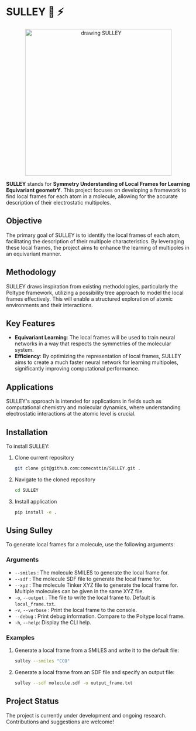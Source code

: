 # SULLEY 🚪 ⚡
<p align='center'>
  <img src="https://github.com/user-attachments/assets/d2298efa-b9c7-43e1-b3c3-857f15c4cd98" alt="drawing SULLEY" width="400"/>
</p>



**SULLEY** stands for **Symmetry Understanding of Local Frames for Learning Equivariant geometrY**. This project focuses on developing a framework to find local frames for each atom in a molecule, allowing for the accurate description of their electrostatic multipoles.

## Objective

The primary goal of SULLEY is to identify the local frames of each atom, facilitating the description of their multipole characteristics. By leveraging these local frames, the project aims to enhance the learning of multipoles in an equivariant manner.

## Methodology

SULLEY draws inspiration from existing methodologies, particularly the Poltype framework, utilizing a possibility tree approach to model the local frames effectively. This will enable a structured exploration of atomic environments and their interactions.

## Key Features

- **Equivariant Learning**: The local frames will be used to train neural networks in a way that respects the symmetries of the molecular system.
- **Efficiency**: By optimizing the representation of local frames, SULLEY aims to create a much faster neural network for learning multipoles, significantly improving computational performance.

## Applications

SULLEY's approach is intended for applications in fields such as computational chemistry and molecular dynamics, where understanding electrostatic interactions at the atomic level is crucial.

## Installation

To install SULLEY:

1. Clone current repository

   ```bash
   git clone git@github.com:comecattin/SULLEY.git .
   ```

2. Navigate to the cloned repository

   ```bash
   cd SULLEY
   ```

3. Install application

   ```bash
   pip install -e .
   ```

## Using Sulley

To generate local frames for a molecule, use the following arguments:

### Arguments

- `--smiles` : The molecule SMILES to generate the local frame for.
- `--sdf` : The molecule SDF file to generate the local frame for.
- `--xyz` : The molecule Tinker XYZ file to generate the local frame for. Multiple molecules can be given in the same XYZ file.
- `-o`, `--output` : The file to write the local frame to. Default is `local_frame.txt`.
- `-v`, `--verbose` : Print the local frame to the console.
- `--debug` : Print debug information. Compare to the Poltype local frame.
- `-h`, `--help`: Display the CLI help.

### Examples

1. Generate a local frame from a SMILES and write it to the default file:

    ```bash
    sulley --smiles "CCO"
    ```

2. Generate a local frame from an SDF file and specify an output file:

    ```bash
    sulley --sdf molecule.sdf -o output_frame.txt
    ```

## Project Status

The project is currently under development and ongoing research. Contributions and suggestions are welcome!

